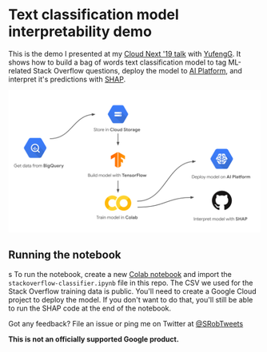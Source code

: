 Text classification model interpretability demo
==========================

This is the demo I presented at my [Cloud Next '19 talk](https://www.youtube.com/watch?v=OHIEZ-Scek8) with [YufengG](https://twitter.com/yufengg). It shows how to build a bag of words text classification model to tag ML-related Stack Overflow questions, deploy the model to [AI Platform](https://cloud.google.com/ai-platform/), and interpret it's predictions with [SHAP](https://github.com/slundberg/shap).

![Architecture diagram](/logos.png)

## Running the notebook
s
To run the notebook, create a new [Colab notebook](http://colab.research.google.com) and import the `stackoverflow-classifier.ipynb` file in this repo. The CSV we used for the Stack Overflow training data is public. You'll need to create a Google Cloud project to deploy the model. If you don't want to do that, you'll still be able to run the SHAP code at the end of the notebook.

Got any feedback? File an issue or ping me on Twitter at [@SRobTweets](https://twitter.com/srobtweets)

**This is not an officially supported Google product.**